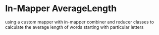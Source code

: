 # In-Mapper AverageLength
using a custom mapper with in-mapper combiner and reducer classes to calculate the average length of words starting with particular letters

